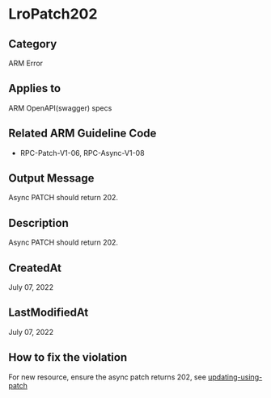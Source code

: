 # LroPatch202

## Category

ARM Error

## Applies to

ARM OpenAPI(swagger) specs

## Related ARM Guideline Code

- RPC-Patch-V1-06, RPC-Async-V1-08

## Output Message

Async PATCH should return 202.

## Description

Async PATCH should return 202.

## CreatedAt

July 07, 2022

## LastModifiedAt

July 07, 2022

## How to fix the violation

For new resource, ensure the async patch returns 202, see [updating-using-patch](https://github.com/Azure/azure-resource-manager-rpc/blob/master/v1.0/async-api-reference.md#updating-using-patch)